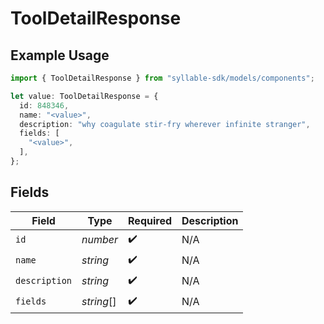 # ToolDetailResponse

## Example Usage

```typescript
import { ToolDetailResponse } from "syllable-sdk/models/components";

let value: ToolDetailResponse = {
  id: 848346,
  name: "<value>",
  description: "why coagulate stir-fry wherever infinite stranger",
  fields: [
    "<value>",
  ],
};
```

## Fields

| Field              | Type               | Required           | Description        |
| ------------------ | ------------------ | ------------------ | ------------------ |
| `id`               | *number*           | :heavy_check_mark: | N/A                |
| `name`             | *string*           | :heavy_check_mark: | N/A                |
| `description`      | *string*           | :heavy_check_mark: | N/A                |
| `fields`           | *string*[]         | :heavy_check_mark: | N/A                |